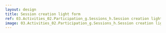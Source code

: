 ```yaml
---
layout: design
title: Session creation light form
ref: 03.Activities_02.Participation_g.Sessions_h.Session creation light form
image: 03.Activities_02.Participation_g.Sessions_h.Session creation light form.png
---
```

